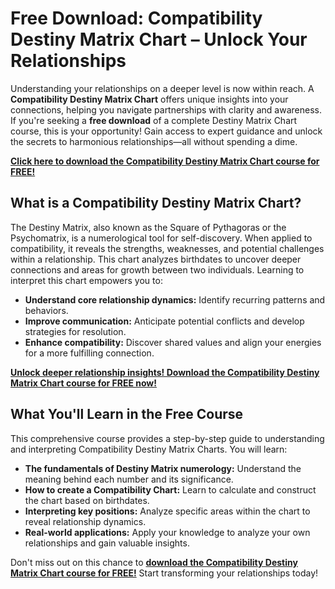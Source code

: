 # Free Download: Compatibility Destiny Matrix Chart – Unlock Your Relationships

Understanding your relationships on a deeper level is now within reach. A **Compatibility Destiny Matrix Chart** offers unique insights into your connections, helping you navigate partnerships with clarity and awareness. If you're seeking a **free download** of a complete Destiny Matrix Chart course, this is your opportunity! Gain access to expert guidance and unlock the secrets to harmonious relationships—all without spending a dime.

[**Click here to download the Compatibility Destiny Matrix Chart course for FREE!**](https://udemywork.com/compatibility-destiny-matrix-chart)

## What is a Compatibility Destiny Matrix Chart?

The Destiny Matrix, also known as the Square of Pythagoras or the Psychomatrix, is a numerological tool for self-discovery. When applied to compatibility, it reveals the strengths, weaknesses, and potential challenges within a relationship. This chart analyzes birthdates to uncover deeper connections and areas for growth between two individuals. Learning to interpret this chart empowers you to:

*   **Understand core relationship dynamics:** Identify recurring patterns and behaviors.
*   **Improve communication:** Anticipate potential conflicts and develop strategies for resolution.
*   **Enhance compatibility:** Discover shared values and align your energies for a more fulfilling connection.

[**Unlock deeper relationship insights! Download the Compatibility Destiny Matrix Chart course for FREE now!**](https://udemywork.com/compatibility-destiny-matrix-chart)

## What You'll Learn in the Free Course

This comprehensive course provides a step-by-step guide to understanding and interpreting Compatibility Destiny Matrix Charts. You will learn:

*   **The fundamentals of Destiny Matrix numerology:** Understand the meaning behind each number and its significance.
*   **How to create a Compatibility Chart:** Learn to calculate and construct the chart based on birthdates.
*   **Interpreting key positions:** Analyze specific areas within the chart to reveal relationship dynamics.
*   **Real-world applications:** Apply your knowledge to analyze your own relationships and gain valuable insights.

Don't miss out on this chance to **[download the Compatibility Destiny Matrix Chart course for FREE!](https://udemywork.com/compatibility-destiny-matrix-chart)** Start transforming your relationships today!
